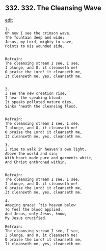 
## 332.  332. The Cleansing Wave
[edit](https://docs.google.com/document/d/15TH_QLDGV_DPHfAjr2pAoltT8Yqt7Ks3/edit?mode=html)






    1.
    Oh now I see the crimson wave,
    The fountain deep and wide;
    Jesus, my Lord, mighty to save,
    Points to His wounded side.


    Refrain:
    The cleansing stream I see, I see,
    I plunge, and O, it cleanseth me!
    O praise the Lord! it cleanseth me,
    It cleanseth me, yes, cleanseth me.


    2.
    I see the new creation rise,
    I hear the speaking blood;
    It speaks polluted nature dies,
    Sinks ‘neath the cleansing flood.


    Refrain:
    The cleansing stream I see, I see,
    I plunge, and O, it cleanseth me!
    O praise the Lord! it cleanseth me,
    It cleanseth me, yes, cleanseth me.

    3.
    I rise to walk in heaven’s own light,
    Above the world and sin;
    With heart made pure and garments white,
    And Christ enthroned within.


    Refrain:
    The cleansing stream I see, I see,
    I plunge, and O, it cleanseth me!
    O praise the Lord! it cleanseth me,
    It cleanseth me, yes, cleanseth me.

    4.
    Amazing grace! ’tis heaven below
    To feel the blood applied,
    And Jesus, only Jesus, know,
    My Jesus crucified.

    Refrain:
    The cleansing stream I see, I see,
    I plunge, and O, it cleanseth me!
    O praise the Lord! it cleanseth me,
    It cleanseth me, yes, cleanseth me.


